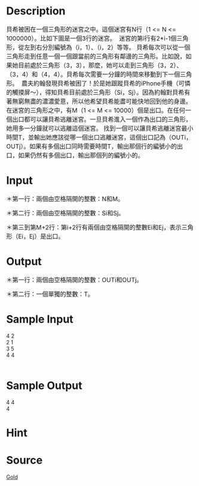 
# Description

<div class="content"><p><span style="font-size: medium">貝希被困在一個三角形的迷宮之中。這個迷宮有N行（1 &lt;= N &lt;= 1000000）。比如下圖是一個3行的迷宮。 <img border="0" alt="" src="/source/bzoj/1772/img/aHR0cHM6Ly9seWRzeS5jb20vSnVkZ2VPbmxpbmUvaW1hZ2VzLzE3NzJfMS5qcGc=.jpg"/> 迷宮的第i行有2*i-1個三角形，從左到右分別編號為（i，1）、（i，2）等等。 貝希每次可以從一個三角形走到任意一個一個跟當前的三角形有鄰邊的三角形。比如說，如果她目前處於三角形（3，3），那麼，她可以走到三角形（3，2）、（3，4）和（4，4）。貝希每次需要一分鐘的時間來移動到下一個三角形。 <img border="0" alt="" src="/source/bzoj/1772/img/aHR0cHM6Ly9seWRzeS5jb20vSnVkZ2VPbmxpbmUvaW1hZ2VzLzE3NzJfMi5qcGc=.jpg"/> 農夫約翰發現貝希被困了！於是她跟蹤貝希的iPhone手機（可憐的觸摸屏～），得知貝希目前處於三角形（Si，Sj）。因為約翰對貝希有著無窮無盡的濃濃愛意，所以他希望貝希能盡可能快地回到他的身邊。 在迷宮的三角形之中，有M（1 &lt;= M &lt;= 10000）個是出口。在任何一個出口都可以讓貝希逃離迷宮。一旦貝希進入一個作為出口的三角形，她用多一分鐘就可以逃離這個迷宮。 找到一個可以讓貝希逃離迷宮最小時間T，並輸出她應該從哪一個出口逃離迷宮，這個出口記為（OUTi，OUTj）。如果有多個出口同時需要時間T，輸出那個行的編號小的出口，如果仍然有多個出口，輸出那個列的編號小的。 </span></p></div>

# Input

<div class="content"><p><span style="font-size: medium">＊第一行：兩個由空格隔開的整數：N和M。 </span></p>
<p><span style="font-size: medium">＊第二行：兩個由空格隔開的整數：Si和Sj。 </span></p>
<p><span style="font-size: medium">＊第三到第M+2行：第i+2行有兩個由空格隔開的整數Ei和Ej，表示三角形（Ei，Ej）是出口。 </span></p></div>

# Output

<div class="content"><p><span style="font-size: medium">＊第一行：兩個由空格隔開的整數：OUTi和OUTj。 </span></p>
<p><span style="font-size: medium">＊第二行：一個單獨的整數：T。 </span></p></div>

# Sample Input

<div class="content"><span class="sampledata">4 2<br/>
2 1<br/>
3 5<br/>
4 4<br/>
<br/>
</span></div>

# Sample Output

<div class="content"><span class="sampledata">4 4<br/>
4<br/>
</span></div>

# Hint

<div class="content"><p></p></div>

# Source

<div class="content"><p><a href="problemset.php?search=Gold">Gold</a></p></div>

